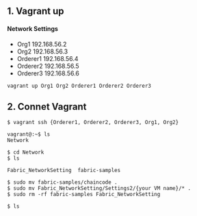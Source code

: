 ## 1. Vagrant up

#### Network Settings

* Org1 192.168.56.2
* Org2 192.168.56.3
* Orderer1 192.168.56.4
* Orderer2 192.168.56.5
* Orderer3 192.168.56.6


```
vagrant up Org1 Org2 Orderer1 Orderer2 Orderer3
```

## 2. Connet Vagrant

```
$ vagrant ssh {Orderer1, Orderer2, Orderer3, Org1, Org2}

vagrant@:~$ ls
Network

$ cd Network
$ ls

Fabric_NetworkSetting  fabric-samples

$ sudo mv fabric-samples/chaincode .
$ sudo mv Fabric_NetworkSetting/Settings2/{your VM name}/* .
$ sudo rm -rf fabric-samples Fabric_NetworkSetting

$ ls
```
